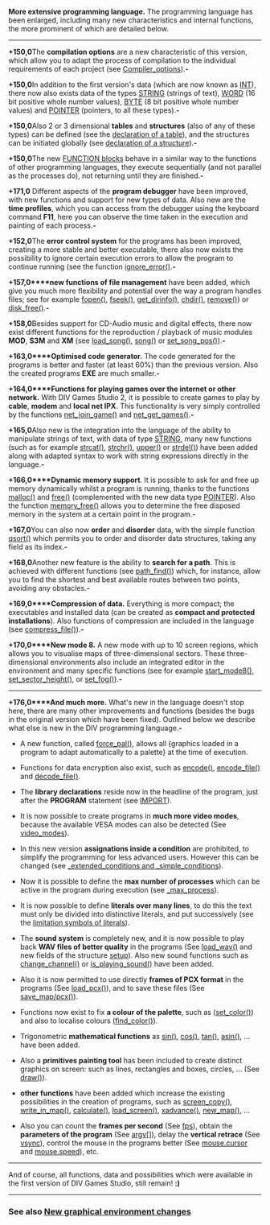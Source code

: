 

**More extensive programming language.** The programming language has been enlarged, including
many new characteristics and internal functions, the more prominent of which are detailed
below.

---------------------------------------
		

**+150,0**The **compilation options** are a new characteristic of this version, 
which allow you to adapt the process of compilation to the individual requirements of
each project (see [Compiler_options](compilation_options.md)).**-**

**+150,0**In addition to the first version's data (which are now known as [INT](data_of_type_int.md)), 
there now also exists data of the types [STRING](data_of_type_string.md) (strings of text), [WORD](data_of_type_word.md) (16 bit 
positive whole number values), [BYTE](data_of_type_byte.md) (8 bit positive whole number values) and [POINTER](data_of_type_pointer.md) 
(pointers, to all these types).**-**

**+150,0**Also 2 or 3 dimensional **tables** and **structures** (also of any of these
types) can be defined (see the [declaration of a table](declaration_of_a_tabledot.md)), and
the structures can be initiated globally (see [declaration of a structure](declaration_of_a_structuredot.md)).**-**

**+150,0**The new [FUNCTION blocks](the_function_blocks_.md) behave in a similar way to the functions of
other programming languages, they execute sequentially (and not parallel as the processes do),
not returning until they are finished.**-**

**+171,0** Different aspects of the **program debugger** have been improved, with new functions and
support for new types of data. Also new are the **time profiles**, which you can access from the 
debugger using the keyboard command **F11**, here you can observe the time taken in the 
execution and painting of each process.**-**

**+152,0**The **error control system** for the programs has been improved, creating a 
more stable and better executable, there also now exists the possibility
to ignore certain execution errors to allow the program to continue running 
(see the function [ignore_error()](ignore_error().md).**-**

**+157,0****new functions of file management** have been added, which give you 
much more flexibility and potential over the way a program handles files; 
see for example [fopen()](fopen().md), [fseek()](fseek().md), [get_dirinfo()](get_dirinfo().md), [chdir()](chdir().md), 
[remove()](remove().md)) or [disk_free()](disk_free().md).**-**

**+158,0**Besides support for CD-Audio music and digital effects, there now exist
different functions for the reproduction / playback of music modules **MOD**, **S3M** and **XM**
(see [load_song()](load_song().md), [song()](song().md) or [set_song_pos()](set_song_pos().md)).**-**

**+163,0****Optimised code generator.** The code generated for the programs is better and
faster (at least 60%) than the previous version. Also the created programs **EXE**
are much smaller.**-**

**+164,0****Functions for playing games over the internet or other network.** With DIV Games
Studio 2, it is possible to create games to play by **cable**, **modem** and 
**local net IPX**. This functionality is very simply controlled by the functions 
[net_join_game()](net_join_game().md) and [net_get_games()](net_get_games().md).**-**

**+165,0**Also new is the integration into the language of the ability to 
manipulate strings of text, with data of type [STRING](data_of_type_string.md), many new
functions (such as for example [strcat()](strcat().md), [strchr()](strchr().md), [upper()](upper().md)
or [strdel()](strdel().md)) have been added along with adapted syntax to work with 
string expressions directly in the language.**-**

**+166,0****Dynamic memory support**. It is possible to ask for and free up memory
dynamically whilst a program is running, thanks to the functions [malloc()](malloc().md) and
[free()](free().md) (complemented with the new data type [POINTER](data_of_type_pointer.md)).
Also the function [memory_free()](memory_free().md) allows you to determine the free disposed memory 
in the system at a certain point in the program.**-**

**+167,0**You can also now **order** and **disorder** data,
with the simple function [qsort()](qsort().md) which permits you to order
and disorder data structures, taking any field as its index.**-**

**+168,0**Another new feature is the ability to **search for a path**. This is achieved with 
different functions (see [path_find()](path_find().md)) which, for instance, allow you to find the shortest
and best available routes between two points, avoiding any obstacles.**-**

**+169,0****Compression of data.** Everything is more compact; the
executables and installed data (can be created as **compact and protected installations**).
Also functions of compression are included in the language (see [compress_file()](compress_file().md)).**-**

**+170,0****New mode 8.** A new mode with up to 10 screen regions, which allows you to visualise 
maps of three-dimensional sectors. These three-dimensional environments also include an 
integrated editor in the environment and many specific functions (see for example
[start_mode8()](start_mode8().md), [set_sector_height()](set_sector_height().md), or [set_fog()](set_fog().md)).**-**

---------------------------------------


**+176,0****And much more.** What's new in the language doesn't stop here,
there are many other improvements and functions (besides the bugs in the original version
which have been fixed). Outlined below we describe what else is new in the DIV programming
language.**-**

- A new function, called [force_pal()](force_pal().md), allows all {graphics loaded in a program 
to adapt automatically to a palette} at the time of execution.

- Functions for data encryption also exist, such as [encode()](encode().md), 
[encode_file()](encode_file().md) and [decode_file()](decode_file().md).

- The **library declarations** reside now in the headline of the program,
just after the **PROGRAM** statement (see [IMPORT](declaration_of_librariesdot.md)).

- It is now possible to create programs in **much more video modes**, because the available
VESA modes can also be detected (See [video_modes](global_struct_video_modes.md)).

- In this new version **assignations inside a condition** are prohibited, 
to simplify the programming for less advanced users. However this can be changed 
(see [_extended_conditions and _simple_conditions](compilation_options.md)).

- Now it is possible to define the **max number of processes** which can be active in the 
program during execution (see [_max_process](compilation_options.md)).

- It is now possible to define **literals over many lines**, to do this the text must only be 
divided into distinctive literals, and put successively (see the [limitation symbols of literals](double_quote__apostrophe.md)).

- The **sound system** is completely new, and it is now possible to play back **WAV files of better quality** 
in the programs (See [load_wav()](load_pcm()_forward_slash_load_wav().md) and new fields of the structure [setup](global_struct_setup.md)). 
Also new sound functions such as [change_channel()](change_channel().md) or [is_playing_sound()](is_playing_sound().md) have been added.

- Also it is now permitted to use directly **frames of PCX format** in the
programs (See [load_pcx()](load_map()_forward_slash_load_pcx().md)), and to save these files (See [save_map/pcx()](save_map()_forward_slash_save_pcx().md)).

- Functions now exist to fix **a colour of the palette**, such as ([set_color()](set_color().md)) and also
to localise colours ([find_color()](find_color().md)).

- Trigonometric **mathematical functions** as [sin()](sin().md), [cos()](cos().md), [tan()](tan().md),
[asin()](asin().md), ... have been added.

- Also a **primitives painting tool** has been included to create distinct graphics on screen:
such as lines, rectangles and boxes, circles, ... (See [draw()](draw().md)).

- **other functions** have been added which increase the existing possibilities
in the creation of programs, such as [screen_copy()](screen_copy().md), [write_in_map()](write_in_map().md),
[calculate()](calculate().md), [load_screen()](load_screen().md), [xadvance()](xadvance().md), [new_map()](new_map().md), ...

- Also you can count the **frames per second** (See [fps](global_fps.md)), obtain the **parameters of the program** (See
[argv[]](global_argv[.md)), delay the **vertical retrace** (See [vsync](global_vsync.md)), control the
mouse in the programs better (See [mouse.cursor](global_struct_mouse.md) and [mouse.speed](global_struct_mouse.md)), etc.

---------------------------------------


And of course, all functions, data and possibilities which were available in the first
version of DIV Games Studio, still remain! **:)**

---------------------------------------
### See also [New graphical environment changes](new_additions_to_the_environment_in_version_3dot0.md)

